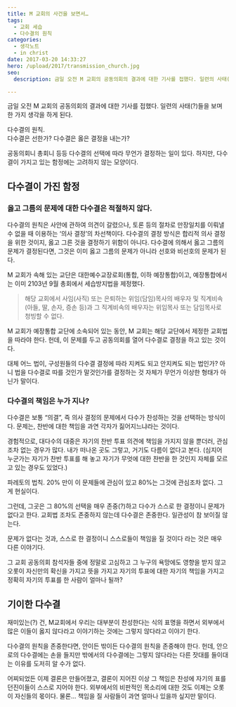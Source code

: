 ```yaml
---
title: M 교회의 사건을 보면서…
tags:
  - 교회 세습
  - 다수결의 원칙
categories:
  - 생각노트
  - in christ
date: 2017-03-20 14:33:27
hero: /upload/2017/transmission_church.jpg
seo:
  description: 금일 오전 M 교회의 공동의회의 결과에 대한 기사를 접했다. 일련의 사태(?)들을 보며 한 가지 생각을 하게 된다.

---
```



금일 오전 M 교회의 공동의회의 결과에 대한 기사를 접했다. 일련의 사태(?)들을 보며 한 가지 생각을 하게
된다.


다수결의 원칙. <br>
다수결은 선한가? 다수결은 옳은 결정을 내는가?

공동의회니 총회니 등등 다수결의 선택에 따라 무언가 결정하는 일이 있다. 하지만, 다수결이 가지고 있는
함정에는 고려하지 않는 모양이다.

## 다수결이 가진 함정

### 옳고 그름의 문제에 대한 다수결은 적절하지 않다.

다수결의 원칙은 사안에 관하여 의견이 갈렸으나, 토론 등의 절차로 만장일치를 이뤄낼 수 없을 때 이용하는
‘의사 결정’의 차선책이다. 다수결의 결정 방식은 합리적 의사 결정을 위한 것이지, 옳고 그른 것을
결정하기 위함이 아니다. 다수결에 의해서 옳고 그름의 문제가 결정된다면, 그것은 이미 옳고 그름의 문제가
아니라 선호와 비선호의 문제가 된다.

M 교회가 속해 있는 교단은 대한예수교장로회(통합, 이하 예장통합)이고, 예장통합에서는 이미 2103년 9월
총회에서 세습방지법을 제정했다.

> 해당 교회에서 사임(사직) 또는 은퇴하는 위임(담임)목사의 배우자 및 직계비속(아들, 딸, 손자, 증손 등)과
그 직계비속의 배우자는 위임목사 또는 담임목사로 청빙할 수 없다.

M 교회가 예장통합 교단에 소속되어 있는 동안, M 교회는 해당 교단에서 제정한 교회법을 따라야 한다.
헌데, 이 문제를 두고 공동의회를 열어 다수결로 결정을 하고 있는 것이다.

대체 어느 법이, 구성원들의 다수결 결정에 따라 지켜도 되고 안지켜도 되는 법인가?
아니 법을 다수결로 따를 것인가 말것인가를 결정하는 것 자체가 무언가 이상한 형태가 아닌가 말이다.

### 다수결의 책임은 누가 지나?

다수결은 보통 “의결”, 즉 의사 결정의 문제에서 다수가 찬성하는 것을 선택하는 방식이다. 문제는, 찬반에
대한 책임을 과연 각자가 짊어지느냐라는 것이다.

경험적으로, 대다수의 대중은 자기의 찬반 투표 의견에 책임을 가지지 않을 뿐더러, 관심조차 없는 경우가
많다. 내가 떠나온 곳도 그렇고, 거기도 다름이 없다고 본다. (심지어 누군가는 자기가 찬반 투표를 해 놓고
자기가 무엇에 대한 찬반을 한 것인지 자체를 모르고 있는 경우도 있었다.)

파레토의 법칙. 20% 만이 이 문제들에 관심이 있고 80%는 그것에 관심조차 없다. 그게 현실이다.

그런데, 그곳은 그 80%의 선택을 매우 존중(?)하고 다수가 스스로 한 결정이니 문제가 없다고 한다. 교회법
조차도 존중하지 않는데 다수결은 존중한다. 일관성이 참 보이질 않는다.

문제가 없다는 것과, 스스로 한 결정이니 스스로들이 책임을 질 것이다 라는 것은 매우 다른 이야기다.

그 교회 공동의회 참석자들 중에 정말로 고심하고 그 누구의 욕망에도 영향을 받지 않고 오롯이 자신만의
확신을 가지고 뜻을 가지고 자기의 투표에 대한 자기의 책임을 가지고 정확히 자기의 투표를 한 사람이
얼마나 될까?

## 기이한 다수결

재미있는(?) 건, M교회에서 우리는 대부분이 찬성한다는 식의 표명을 하면서 외부에서 많은 이들이 옳지
않다라고 이야기하는 것에는 그렇지 않다라고 이야기 한다.

다수결의 원칙을 존중한다면, 안이든 밖이든 다수결의 원칙을 존중해야 한다. 헌데, 안으로의 다수결에는
손을 들지만 밖에서의 다수결에는 그렇지 않다라는 다른 잣대를 들이대는 이유를 도저히 알 수가 없다.

어찌되었든 이제 결론은 만들어졌고, 결론이 지어진 이상 그 책임은 찬성에 자기의 표를 던진이들이 스스로
지어야 한다. 외부에서의 비판적인 목소리에 대한 것도 이제는 오롯이 자신들의 몫이다. 물론… 책임을 질
사람들이 과연 얼마나 있을까 싶지만 말이다.